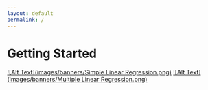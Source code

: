 ```yaml
---
layout: default
permalink: /
---
```

# Getting Started

[![Alt Text](images/banners/Simple Linear Regression.png)](simple-linear-regression/index.md)
[![Alt Text](images/banners/Multiple Linear Regression.png)](multiple-linear-regression/index.md)